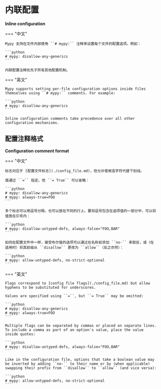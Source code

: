 # 内联配置

**Inline configuration**

=== "中文"

    Mypy 支持在文件内部使用 ``# mypy:`` 注释来设置每个文件的配置选项。例如：

    ```python
    # mypy: disallow-any-generics
    ```

    内联配置注释优先于所有其他配置机制。

=== "英文"

    Mypy supports setting per-file configuration options inside files themselves using ``# mypy:`` comments. For example:

    ```python
    # mypy: disallow-any-generics
    ```

    Inline configuration comments take precedence over all other configuration mechanisms.

## 配置注释格式

**Configuration comment format**

=== "中文"

    标志对应于 [配置文件标志](./config_file.md)，但允许使用连字符代替下划线。

    值通过 ``=`` 指定，但 ``= True`` 可以省略：

    ```python
    # mypy: disallow-any-generics
    # mypy: always-true=FOO
    ```

    多个标志可以用逗号分隔，也可以放在不同的行上。要将逗号包含在选项值的一部分中，可以将值放在引号内：

    ```python
    # mypy: disallow-untyped-defs, always-false="FOO,BAR"
    ```

    如同在配置文件中一样，接受布尔值的选项可以通过在名称前添加 ``no-`` 来取反，或（在适用时）将其前缀从 ``disallow`` 更改为 ``allow``（反之亦然）：

    ```python
    # mypy: allow-untyped-defs, no-strict-optional
    ```

=== "英文"

    Flags correspond to [config file flags](./config_file.md) but allow hyphens to be substituted for underscores.

    Values are specified using ``=``, but ``= True`` may be omitted:

    ```python
    # mypy: disallow-any-generics
    # mypy: always-true=FOO
    ```

    Multiple flags can be separated by commas or placed on separate lines. To include a comma as part of an option's value, place the value inside quotes:

    ```python
    # mypy: disallow-untyped-defs, always-false="FOO,BAR"
    ```

    Like in the configuration file, options that take a boolean value may be inverted by adding ``no-`` to their name or by (when applicable) swapping their prefix from ``disallow`` to ``allow`` (and vice versa):

    ```python
    # mypy: allow-untyped-defs, no-strict-optional
    ```
